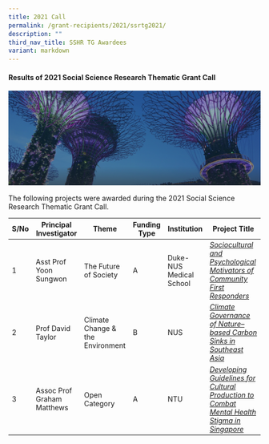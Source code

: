 ```yaml
---
title: 2021 Call
permalink: /grant-recipients/2021/ssrtg2021/
description: ""
third_nav_title: SSHR TG Awardees
variant: markdown
---
```

#### **Results of 2021 Social Science Research Thematic Grant Call**
![](/images/hero-banner.png)

The following projects were awarded during the 2021 Social Science Research Thematic Grant Call. 


| S/No | Principal<br>Investigator |Theme|Funding Type | Institution |Project Title |
| -------- | -------- | -------- | -------- | -------- |-------- |
| 1 |  Asst Prof Yoon Sungwon |The Future of Society|A | Duke-NUS Medical School |*[Sociocultural and Psychological Motivators of Community First Responders](https://www.ssrc.edu.sg/projects/thematic-grant/sungwon2021/)* |
| 2 | Prof David Taylor |Climate Change &amp; the Environment|B | NUS |*[Climate Governance of Nature–based Carbon Sinks in Southeast Asia](https://www.ssrc.edu.sg/projects/thematic-grant/david2021/)*  
| 3 |  Assoc Prof Graham Matthews |Open Category|A |NTU | *[Developing Guidelines for Cultural Production to Combat Mental Health Stigma in Singapore](https://www.ssrc.edu.sg/projects/thematic-grant/graham2021/)* |